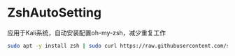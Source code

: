 # ZshAutoSetting

应用于Kali系统，自动安装配置oh-my-zsh，减少重复工作

```bash
sudo apt -y install zsh | sudo curl https://raw.githubusercontent.com/shavchen/ZshAutoSetting/main/auto.sh | zsh ; zsh
```
